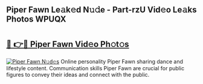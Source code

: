 ## Piper Fawn Le𝚊k𝚎d N𝚞𝚍e - Part-rzU Vid𝚎o Le𝚊ks Photos WPUQX

# <h2><a href="http://fbb98d.evod.top/?m=Piper+Fawn">🔗 👉🔴 Piper Fawn Vid𝚎o Ph𝚘t𝚘s</a></h2>

[![Piper Fawn N𝚞d𝚎s](https://i.imgur.com/8V9OHl7.gif)](http://fbb98d.evod.top/?m=Piper+Fawn)
Online personality Piper Fawn sharing dance and lifestyle content. Communication skills Piper Fawn are crucial for public figures to convey their ideas and connect with the public. 
